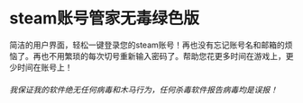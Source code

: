 # steam账号管家无毒绿色版



 
 简洁的用户界面，轻松一键登录您的steam账号！再也没有忘记账号名和邮箱的烦恼了。再也不用繁琐的每次切号重新输入密码了。帮助您花更多时间在游戏上，更少时间在账号上！
 
 
 
 
 
 
######  我保证我的软件绝无任何病毒和木马行为，任何杀毒软件报告病毒均是误报！
 
